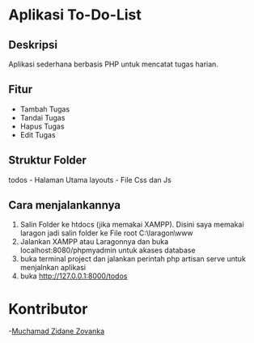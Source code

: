 # Aplikasi To-Do-List

## Deskripsi

Aplikasi sederhana berbasis PHP untuk mencatat tugas harian.

## Fitur

-   Tambah Tugas
-   Tandai Tugas
-   Hapus Tugas
-   Edit Tugas

## Struktur Folder

todos - Halaman Utama
layouts - File Css dan Js

## Cara menjalankannya

1. Salin Folder ke htdocs (jika memakai XAMPP). Disini saya memakai laragon jadi salin folder ke File root C:\laragon\www
2. Jalankan XAMPP atau Laragonnya dan buka localhost:8080/phpmyadmin untuk akases database
3. buka terminal project dan jalankan perintah php artisan serve untuk menjalnkan aplikasi
4. buka http://127.0.0.1:8000/todos

# Kontributor

-[Muchamad Zidane Zovanka](https://github.com/zidanezovanka)
